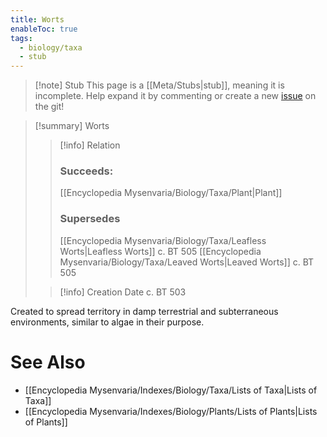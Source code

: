 ```yaml
---
title: Worts
enableToc: true
tags:
  - biology/taxa
  - stub
---
```


> [!note] Stub
> This page is a [[Meta/Stubs|stub]], meaning it is incomplete. Help expand it by commenting or create a new [issue](https://github.com/RagtimeGal/quartz--encyclopedia-mysenvaria/issues/new/choose) on the git!


> [!summary] Worts
> > [!info] Relation
> > ### Succeeds:
> > [[Encyclopedia Mysenvaria/Biology/Taxa/Plant|Plant]]
> > ### Supersedes 
> > [[Encyclopedia Mysenvaria/Biology/Taxa/Leafless Worts|Leafless Worts]] c. BT 505
> > [[Encyclopedia Mysenvaria/Biology/Taxa/Leaved Worts|Leaved Worts]] c. BT 505
>
> > [!info] Creation Date
> > c. BT 503

Created to spread territory in damp terrestrial and subterraneous environments, similar to algae in their purpose.

# See Also
- [[Encyclopedia Mysenvaria/Indexes/Biology/Taxa/Lists of Taxa|Lists of Taxa]]
- [[Encyclopedia Mysenvaria/Indexes/Biology/Plants/Lists of Plants|Lists of Plants]]
